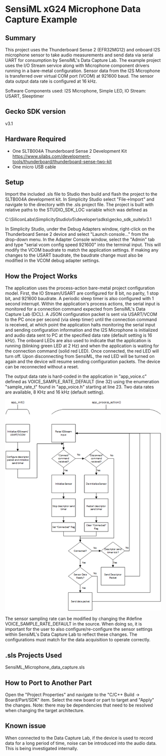 # SensiML xG24 Microphone Data Capture Example #

## Summary ##

This project uses the Thunderboard Sense 2 (EFR32MG12) and onboard I2S microphone sensor to take audio measurements and send data via serial UART for consumption by SensiML's Data Capture Lab. The example project uses the I/O Stream service along with Microphone component drivers running in a bare-metal configuration. Sensor data from the I2S Microphone is transferred over virtual COM port (VCOM) at 921600 baud. The sensor data output data rate is configured at 16 kHz.

Software Components used: I2S Microphone, Simple LED, IO Stream: USART, Sleeptimer

## Gecko SDK version ##

v3.1

## Hardware Required ##

- One SLTB004A Thunderboard Sense 2 Development Kit
<https://www.silabs.com/development-tools/thunderboard/thunderboard-sense-two-kit>
- One micro USB cable

## Setup ##

Import the included .sls file to Studio then build and flash the project to the SLTB004A development kit.
In Simplicity Studio select "File->Import" and navigate to the directory with the .sls project file.
The project is built with relative paths to the STUDIO_SDK_LOC variable which was defined as

C:\SiliconLabs\SimplicityStudio\v5\developer\sdks\gecko_sdk_suite\v3.1

In Simplicity Studio, under the Debug Adapters window, right-click on the Thunderboard Sense 2 device and select "Launch console..." from the drop-down menu. In the Adapter Console window, select the "Admin" tab and type "serial vcom config speed 921600" into the terminal input. This will modify the VCOM baudrate to match the application settings. If making any changes to the USART baudrate, the baudrate change must also be modified in the VCOM debug adapter settings.

## How the Project Works ##

The application uses the process-action bare-metal project configuration model. First, the IO Stream/USART are configured for 8 bit, no parity, 1 stop bit, and 921600 baudrate. A periodic sleep timer is also configured with 1 second interrupt. Within the application's process actions, the serial input is monitored for a connection command expected from SensiML's Data Capture Lab (DCL). A JSON configuration packet is sent via USART/VCOM to the PC once per second (via sleep timer) until the connection command is received, at which point the application halts monitoring the serial input and sending configuration information and the I2S Microphone is initialized and audio data sent to PC at the specified data rate (default setting is 16 kHz). The onboard LEDs are also used to indicate that the application is running (blinking green LED at 2 Hz) and when the application is waiting for the connection command (solid red LED). Once connected, the red LED will turn off. Upon disconnecting from SensiML, the red LED will be turned on again and the device will resume sending configuration packets. The device can be reconnected without a reset. 

The output data rate is hard-coded in the application in "app_voice.c" defined as VOICE_SAMPLE_RATE_DEFAULT (line 32) using the enumeration "sample_rate_t" found in "app_voice.h" starting at line 23. Two data rates are available, 8 KHz and 16 kHz (default setting).

![Application flowchart - high-level system overview](doc/app_flowchart.PNG)

The sensor sampling rate can be modified by changing the #define VOICE_SAMPLE_RATE_DEFAULT in the source. When doing so, it is important for the user to also configure/re-configure the sensor settings within SensiML's Data Capture Lab to reflect these changes. The configurations must match for the data acquisition to operate correctly. 

## .sls Projects Used ##

SensiML_Microphone_data_capture.sls

## How to Port to Another Part ##

Open the "Project Properties" and navigate to the "C/C++ Build -> Board/Part/SDK" item.  Select the new board or part to target and "Apply" the changes.  Note: there may be dependencies that need to be resolved when changing the target architecture.

## Known issue ##

When connected to the Data Capture Lab, if the device is used to record data for a long period of time, noise can be introduced into the audio data. This is being investigated internally. 
